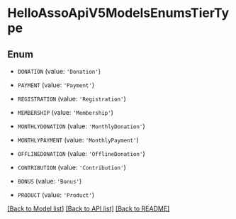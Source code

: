 # HelloAssoApiV5ModelsEnumsTierType


## Enum

* `DONATION` (value: `'Donation'`)

* `PAYMENT` (value: `'Payment'`)

* `REGISTRATION` (value: `'Registration'`)

* `MEMBERSHIP` (value: `'Membership'`)

* `MONTHLYDONATION` (value: `'MonthlyDonation'`)

* `MONTHLYPAYMENT` (value: `'MonthlyPayment'`)

* `OFFLINEDONATION` (value: `'OfflineDonation'`)

* `CONTRIBUTION` (value: `'Contribution'`)

* `BONUS` (value: `'Bonus'`)

* `PRODUCT` (value: `'Product'`)

[[Back to Model list]](../README.md#documentation-for-models) [[Back to API list]](../README.md#documentation-for-api-endpoints) [[Back to README]](../README.md)


